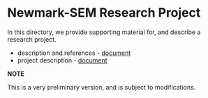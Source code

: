 #  Newmark-SEM  Research Project

In this directory, we provide supporting material for, and describe a research project.

- description and references - [document](./Newmark-SEM.pdf)
- project description -  [document](./P2-Newmark_SEM.pdf)

**NOTE**

This is a very preliminary version, and is subject to modifications.